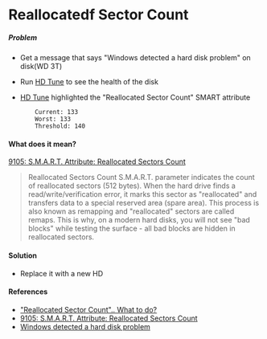 # Reallocatedf Sector Count

##### Problem
* Get a message that says "Windows detected a hard disk problem" on disk(WD 3T)
* Run [HD Tune](http://hdtune.com/) to see the health of the disk
* [HD Tune](http://hdtune.com/) highlighted the "Reallocated Sector Count" SMART attribute
  
          Current: 133
          Worst: 133
          Threshold: 140

#### What does it mean?

[9105: S.M.A.R.T. Attribute: Reallocated Sectors Count](https://kb.acronis.com/content/9105)

> Reallocated Sectors Count S.M.A.R.T. parameter indicates the count of reallocated sectors (512 bytes). When the hard drive finds a read/write/verification error, it marks this sector as "reallocated" and transfers data to a special reserved area (spare area). This process is also known as remapping and "reallocated" sectors are called remaps. This is why, on a modern hard disks, you will not see "bad blocks" while testing the surface - all bad blocks are hidden in reallocated sectors.

#### Solution
* Replace it with a new HD

#### References
* ["Reallocated Sector Count".. What to do?](http://www.tomshardware.com/forum/249218-32-reallocated-sector-count)
* [9105: S.M.A.R.T. Attribute: Reallocated Sectors Count](https://kb.acronis.com/content/9105)
* [Windows detected a hard disk problem](https://answers.microsoft.com/en-us/windows/forum/windows_7-hardware/windows-detected-a-hard-disk-problem/4ba3a007-e02d-49ae-a441-132d00fb3c62)
